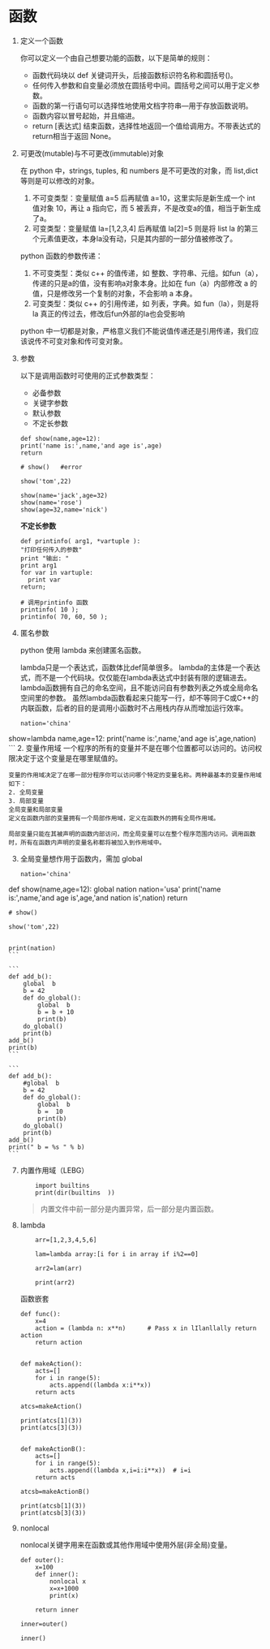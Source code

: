 # 函数

1. 定义一个函数

    你可以定义一个由自己想要功能的函数，以下是简单的规则：

    * 函数代码块以 def 关键词开头，后接函数标识符名称和圆括号()。
    * 任何传入参数和自变量必须放在圆括号中间。圆括号之间可以用于定义参数。
    * 函数的第一行语句可以选择性地使用文档字符串—用于存放函数说明。
    * 函数内容以冒号起始，并且缩进。
    * return [表达式] 结束函数，选择性地返回一个值给调用方。不带表达式的return相当于返回 None。
2. 可更改(mutable)与不可更改(immutable)对象


    在 python 中，strings, tuples, 和 numbers 是不可更改的对象，而 list,dict 等则是可以修改的对象。
    
    1. 不可变类型：变量赋值 a=5 后再赋值 a=10，这里实际是新生成一个 int 值对象 10，再让 a 指向它，而 5 被丢弃，不是改变a的值，相当于新生成了a。    
    3. 可变类型：变量赋值 la=[1,2,3,4] 后再赋值 la[2]=5 则是将 list la 的第三个元素值更改，本身la没有动，只是其内部的一部分值被修改了。
    
    python 函数的参数传递：
    
    1. 不可变类型：类似 c++ 的值传递，如 整数、字符串、元组。如fun（a），传递的只是a的值，没有影响a对象本身。比如在 fun（a）内部修改 a 的值，只是修改另一个复制的对象，不会影响 a 本身。  
    3. 可变类型：类似 c++ 的引用传递，如 列表，字典。如 fun（la），则是将 la 真正的传过去，修改后fun外部的la也会受影响
    
    python 中一切都是对象，严格意义我们不能说值传递还是引用传递，我们应该说传不可变对象和传可变对象。
    
3. 参数
    
   以下是调用函数时可使用的正式参数类型：
   
    *    必备参数
    *    关键字参数
    *    默认参数
    *    不定长参数

    ```
    def show(name,age=12):
    print('name is:',name,'and age is',age)
    return

    # show()   #error
    
    show('tom',22)
    
    show(name='jack',age=32)
    show(name='rose')
    show(age=32,name='nick')
    ```

    **不定长参数**
    
    ```
    def printinfo( arg1, *vartuple ):
   "打印任何传入的参数"
   print "输出: "
   print arg1
   for var in vartuple:
      print var
   return;
 
    # 调用printinfo 函数
    printinfo( 10 );
    printinfo( 70, 60, 50 );
    ```
1. 匿名参数

    python 使用 lambda 来创建匿名函数。

    lambda只是一个表达式，函数体比def简单很多。
    lambda的主体是一个表达式，而不是一个代码块。仅仅能在lambda表达式中封装有限的逻辑进去。
    lambda函数拥有自己的命名空间，且不能访问自有参数列表之外或全局命名空间里的参数。
    虽然lambda函数看起来只能写一行，却不等同于C或C++的内联函数，后者的目的是调用小函数时不占用栈内存从而增加运行效率。
    
    ```
    nation='china'
show=lambda name,age=12: print('name is:',name,'and age is',age,nation)
    ```
2. 变量作用域
    一个程序的所有的变量并不是在哪个位置都可以访问的。访问权限决定于这个变量是在哪里赋值的。
    
    变量的作用域决定了在哪一部分程序你可以访问哪个特定的变量名称。两种最基本的变量作用域如下：
    2. 全局变量
    3. 局部变量
    全局变量和局部变量
    定义在函数内部的变量拥有一个局部作用域，定义在函数外的拥有全局作用域。
    
    局部变量只能在其被声明的函数内部访问，而全局变量可以在整个程序范围内访问。调用函数时，所有在函数内声明的变量名称都将被加入到作用域中。
    
3. 全局变量想作用于函数内，需加 global

    ```
    nation='china'
def show(name,age=12):
        global nation
        nation='usa'
        print('name is:',name,'and age is',age,'and nation is',nation)
        return

    # show()
    
    show('tom',22)
    
    
    print(nation)
    ```

    ```
    def add_b():
        global  b
        b = 42
        def do_global():
            global  b
            b = b + 10
            print(b)
        do_global()
        print(b)
    add_b()
    print(b)
    ```
    
    ```
    def add_b():
        #global  b
        b = 42
        def do_global():
            global  b
            b =  10
            print(b)
        do_global()
        print(b)
    add_b()
    print(" b = %s " % b)
    ```
7. 内置作用域（LEBG）
    
    ```
        import builtins
        print(dir(builtins  ))
    ```
    >内置文件中前一部分是内置异常，后一部分是内置函数。
8. lambda

    ```
        arr=[1,2,3,4,5,6]

        lam=lambda array:[i for i in array if i%2==0]
        
        arr2=lam(arr)
        
        print(arr2)
    ```
    
    函数嵌套
    
    ```
    def func():
        x=4
        action = (lambda n: x**n)      # Pass x in lIlanllally return action
        return action
    
    
    def makeAction():
        acts=[]
        for i in range(5):
            acts.append((lambda x:i**x))
        return acts
    
    atcs=makeAction()
    
    print(atcs[1](3))
    print(atcs[3](3))
    
    
    def makeActionB():
        acts=[]
        for i in range(5):
            acts.append((lambda x,i=i:i**x))  # i=i
        return acts
    
    atcsb=makeActionB()
    
    print(atcsb[1](3))
    print(atcsb[3](3))
    
    ```
9. nonlocal

    nonlocal关键字用来在函数或其他作用域中使用外层(非全局)变量。
    
    ```
    def outer():
        x=100
        def inner():
            nonlocal x
            x=x+1000
            print(x)
    
        return inner
    
    inner=outer()
    
    inner()
    ```

